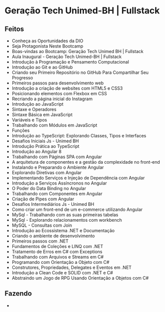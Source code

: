 # Geração Tech Unimed-BH | Fullstack

 ## Feitos
 - Conheça as Oportunidades da DIO
 - Seja Protagonista Neste Bootcamp
 - Boas-vindas ao Bootcamp: Geração Tech Unimed BH | Fullstack
 - Aula Inaugural - Geração Tech Unimed-BH | Fullstack
 - Introdução à Programação e Pensamento Computacional
 - Introdução ao Git e ao GitHub
 - Criando seu Primeiro Repositório no GitHub Para Compartilhar Seu Progresso 
 - Primeiros passos para desenvolvimento web
 - Introdução a criação de websites com HTML5 e CSS3
 - Posicionando elementos com Flexbox em CSS
 - Recriando a página inicial do Instagram
 - Introdução ao JavaScript
 - Sintaxe e Operadores
 - Sintaxe Básica em JavaScript
 - Variáveis e Tipos
 - Trabalhando com Módulos em JavaScript
 - Funções
 - Introdução ao TypeScript: Explorando Classes, Tipos e Interfaces
 - Desafios Iniciais Js - Unimed BH
 - Introdução Prática ao TypeScript
 - Introdução ao Angular 8
 - Trabalhando com Páginas SPA com Angular
 - A arquitetura de componentes e a gestão da complexidade no front-end
 - Instalando e Preparando o Ambiente Angular
 - Explorando Diretivas com Angular
 - Implementando Serviços e Injeção de Dependência com Angular
 - Introdução a Serviços Assíncronos no Angular
 - O Poder do Data Binding no Angular
 - Trabalhando com Componentes em Angular
 - Criação de Pipes com Angular
 - Desafios Intermediários Js - Unimed BH
 - Como criar um front-end de um e-commerce utilizando Angular
 - MySql - Trabalhando com as suas primeiras tabelas
 - MySql - Explorando relacionamentos com workbench
 - MySQL - Consultas com Join
 - Introdução ao Ecossistema .NET e Documentação
 - Criando o ambiente de desenvolvimento
 - Primeiros passos com .NET
 - Fundamentos de Coleções e LINQ com .NET
 - Tratamento de Erros em C# com Exceptions
 - Trabalhando com Arquivos e Streams em C#
 - Programando com Orientação a Objeto com C#
 - Construtores, Propriedades, Delegates e Eventos em .NET
 - Introdução a Clean Code e SOLID com .NET e C#
 - Abstraindo um Jogo de RPG Usando Orientação a Objetos com C#

## Fazendo
- 
